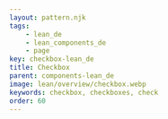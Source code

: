 ```yaml
---
layout: pattern.njk
tags: 
    - lean_de
    - lean_components_de
    - page
key: checkbox-lean_de
title: Checkbox
parent: components-lean_de
image: lean/overview/checkbox.webp
keywords: checkbox, checkboxes, check
order: 60
---
```

